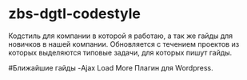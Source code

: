 # zbs-dgtl-codestyle
Кодстиль для компании в которой я работаю, а так же гайды для новичков в нашей компании. Обновляется с течением проектов из которых выделяются типовые задачи, для которых пишут гайды.

#Ближайшие гайды
-Ajax Load More Плагин для Wordpress.
